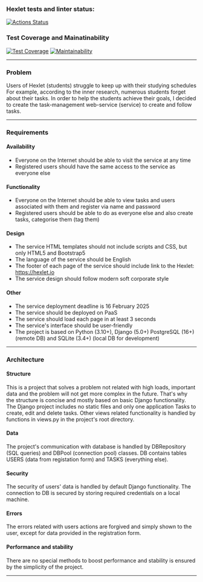 ### Hexlet tests and linter status:
[![Actions Status](https://github.com/SafarGalimzianov/python-project-52/actions/workflows/hexlet-check.yml/badge.svg)](https://github.com/SafarGalimzianov/python-project-52/actions)

### Test Coverage and Mainatinability
[![Test Coverage](https://api.codeclimate.com/v1/badges/1974c5bee55064ade7ef/test_coverage)](https://codeclimate.com/github/SafarGalimzianov/python-project-52/test_coverage)
[![Maintainability](https://api.codeclimate.com/v1/badges/1974c5bee55064ade7ef/maintainability)](https://codeclimate.com/github/SafarGalimzianov/python-project-52/maintainability)
___

### Problem

Users of Hexlet (students) struggle to keep up with their studying schedules
For example, according to the inner research,  numerous students forget about their tasks.
In order to help the students achieve their goals, I decided to create the task-management web-service (service) to create and follow tasks.
___

### Requirements

#### Availability
- Everyone on the Internet should be able to visit the service at any time
- Registered users should have the same access to the service as everyone else

#### Functionality
- Everyone on the Internet should be able to view tasks and users associated with them and register via name and password
- Registered users should be able to do as everyone else and also create tasks, categorise them (tag them)

#### Design
- The service HTML templates should not include scripts and CSS, but only HTML5 and Bootstrap5
- The language of the service should be English
- The footer of each page of the service should include link to the Hexlet: https://hexlet.io
- The service design should follow modern soft corporate style

#### Other
- The service deployment deadline is 16 February 2025
- The service should be deployed on PaaS
- The service should load each page in at least 3 seconds
- The service's interface should be user-friendly
- The project is based on Python (3.10+), Django (5.0+) PostgreSQL (16+) (remote DB) and SQLite (3.4+) (local DB for development)
___

### Architecture

#### Structure
This is a project that solves a problem not related with high loads, important data and the problem will not get more complex in the future.
That's why the structure is concise and mostly based on basic Django functionality.
The Django project includes no static files and only one application Tasks to create, edit and delete tasks.
Other views related functionality is handled by functions in views.py in the project's root directory.

#### Data
The project's communication with database is handled by DBRepository (SQL queries) and DBPool (connection pool) classes.
DB contains tables USERS (data from registation form) and TASKS (everything else).

#### Security
The security of users' data is handled by default Django functionality.
The connection to DB is secured by storing required credentials on a local machine.

#### Errors
The errors related with users actions are forgived and simply shown to the user, except for data provided in the registration form.

#### Performance and stability
There are no special methods to boost performance and stability is ensured by the simplicity of the project.
___